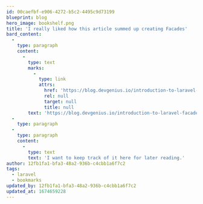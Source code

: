 ```yaml
---
id: 00caefbf-e906-4272-b5c2-4495c9d73199
blueprint: blog
hero_image: bookshelf.png
title: 'I really liked how this article summed up creating Facades'
bard_content:
  -
    type: paragraph
    content:
      -
        type: text
        marks:
          -
            type: link
            attrs:
              href: 'https://blog.devgenius.io/introduction-to-laravel-facade-8a986ac17860'
              rel: null
              target: null
              title: null
        text: 'https://blog.devgenius.io/introduction-to-laravel-facade-8a986ac17860'
  -
    type: paragraph
  -
    type: paragraph
    content:
      -
        type: text
        text: 'I want to keep track of it here for later reading.'
author: 12fb1fa1-bfa3-48a2-936b-c4cbb1a6f7c2
tags:
  - laravel
  - bookmarks
updated_by: 12fb1fa1-bfa3-48a2-936b-c4cbb1a6f7c2
updated_at: 1674659228
---
```

